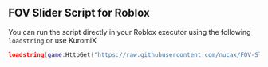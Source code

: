 ## FOV Slider Script for Roblox

You can run the script directly in your Roblox executor using the following `loadstring` or use KuromiX

```lua
loadstring(game:HttpGet("https://raw.githubusercontent.com/nucax/FOV-Slider-Script-Roblox/main/script.lua"))()
